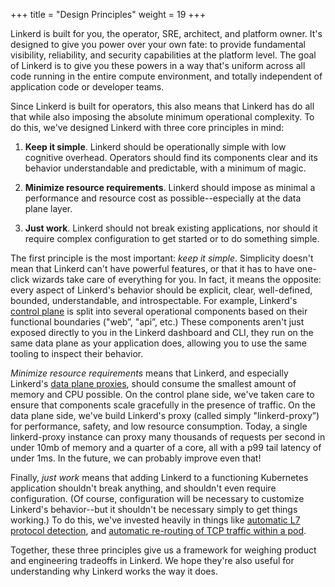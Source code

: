 +++
title = "Design Principles"
weight = 19
+++

Linkerd is built for you, the operator, SRE, architect, and platform owner.
It's designed to give you power over your own fate: to provide fundamental
visibility, reliability, and security capabilities at the platform level. The
goal of Linkerd is to give you these powers in a way that's uniform across all
code running in the entire compute environment, and totally independent of
application code or developer teams.

Since Linkerd is built for operators, this also means that Linkerd has do all
that while also imposing the absolute minimum operational complexity. To do
this, we've designed Linkerd with three core principles in mind:

1. **Keep it simple**. Linkerd should be operationally simple with low
cognitive overhead. Operators should find its components clear and its behavior
understandable and predictable, with a minimum of magic.

2. **Minimize resource requirements**. Linkerd should impose as minimal a
performance and resource cost as possible--especially at the data plane layer.

3. **Just work**. Linkerd should not break existing applications, nor should it
require complex configuration to get started or to do something simple.

The first principle is the most important: _keep it simple_. Simplicity doesn't
mean that Linkerd can't have powerful features, or that it has to have
one-click wizards take care of everything for you. In fact, it means the
opposite: every aspect of Linkerd's behavior should be explicit, clear,
well-defined, bounded, understandable, and introspectable. For example,
Linkerd's [control plane](/2/reference/architecture/#control-plane) is split
into several operational components based on their functional boundaries
("web”, "api”, etc.) These components aren't just exposed directly to you in
the Linkerd dashboard and CLI, they run on the same data plane as your
application does, allowing you to use the same tooling to inspect their
behavior.

_Minimize resource requirements_ means that Linkerd, and especially Linkerd's
[data plane proxies](/2/reference/architecture/#data-plane), should consume the
smallest amount of memory and CPU possible. On the control plane side, we've
taken care to ensure that components scale gracefully in the presence of
traffic. On the data plane side, we've build Linkerd's proxy (called simply
"linkerd-proxy”) for performance, safety, and low resource consumption. Today,
a single linkerd-proxy instance can proxy many thousands of requests per second
in under 10mb of memory and a quarter of a core, all with a p99 tail latency of
under 1ms. In the future, we can probably improve even that!

Finally, _just work_ means that adding Linkerd to a functioning Kubernetes
application shouldn't break anything, and shouldn't even require configuration.
(Of course, configuration will be necessary to customize Linkerd's
behavior--but it shouldn't be necessary simply to get things working.) To do
this, we've invested heavily in things like [automatic L7 protocol
detection](/2/features/protocol-detection/), and [automatic re-routing of TCP
traffic within a pod](/2/features/proxy-injection/).

Together, these three principles give us a framework for weighing product and
engineering tradeoffs in Linkerd. We hope they're also useful for understanding
why Linkerd works the way it does.
